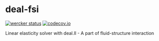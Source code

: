 # deal-fsi
[![wercker status](https://app.wercker.com/status/4a3fef21e7b4c016f21c6793d1e62a8d/s/master "wercker status")](https://app.wercker.com/project/bykey/4a3fef21e7b4c016f21c6793d1e62a8d)
[![codecov.io](https://codecov.io/github/davidsblom/FOAM-FSI/coverage.svg?branch=master)](https://codecov.io/github/davidsblom/FOAM-FSI?branch=master)

Linear elasticity solver with deal.II - A part of fluid-structure interaction
